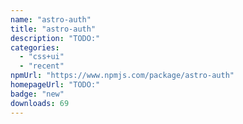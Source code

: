 ```yaml
---
name: "astro-auth"
title: "astro-auth"
description: "TODO:"
categories:
  - "css+ui"
  - "recent"
npmUrl: "https://www.npmjs.com/package/astro-auth"
homepageUrl: "TODO:"
badge: "new"
downloads: 69
---
```

